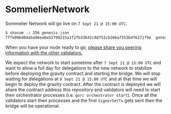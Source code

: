 # SommelierNetwork

Sommelier Network will go live on `7 Sept 21 @ 15:00 UTC`.

```bash
$ shasum -a 256 genesis.json
7ffe09bd04aba96ea0a52798215a1f2fb33b42c8d753cb266af553b4f6271f9e  genesis.json
```

When you have your node ready to go, [please share you peering information with the other validators.](https://docs.google.com/spreadsheets/d/13LzGA2-0sgXQxdGPknCYDyUsjbBtMoY4VeLKxHNZzW8/edit#gid=0)

We expect the network to start sometime after `7 Sept 21 @ 15:00 UTC` and want to allow a full day for delegations to the new network to stabilize before deploying the gravity contract and starting the bridge. We will stop waiting for delegations at `8 Sept 21 @ 15:00 UTC` and at that time we will begin to deploy the gravity contract. After the contract is deployed we will share the contract address this repository and validators will need to start their orchestrator processes (i.e. `gorc orchestrator start`). Once all the validators start their processes and the first `SignerSetTx` gets sent then the bridge will be operational.